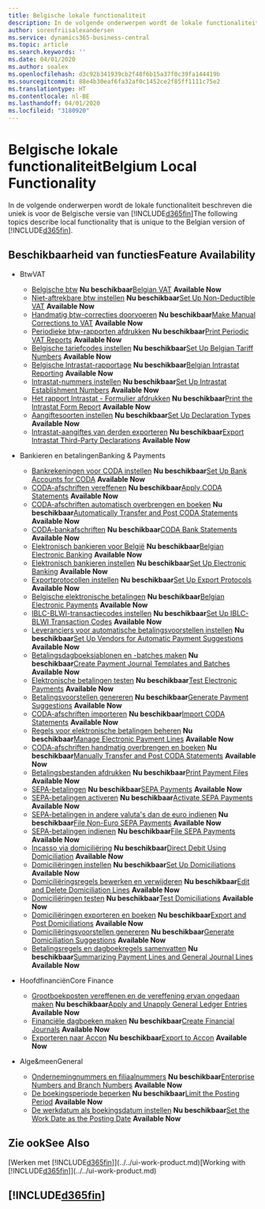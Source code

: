 ```yaml
---
title: Belgische lokale functionaliteit
description: In de volgende onderwerpen wordt de lokale functionaliteit in de Belgische versie van Business Central beschreven.
author: sorenfriisalexandersen
ms.service: dynamics365-business-central
ms.topic: article
ms.search.keywords: ''
ms.date: 04/01/2020
ms.author: soalex
ms.openlocfilehash: d3c92b341939cb2f48f6b15a37f0c39fa144419b
ms.sourcegitcommit: 88e4b30eaf6fa32af0c1452ce2f85ff1111c75e2
ms.translationtype: HT
ms.contentlocale: nl-BE
ms.lasthandoff: 04/01/2020
ms.locfileid: "3180920"
---
```

# <a name="belgium-local-functionality"></a><span data-ttu-id="c3289-103">Belgische lokale functionaliteit</span><span class="sxs-lookup"><span data-stu-id="c3289-103">Belgium Local Functionality</span></span>
<span data-ttu-id="c3289-104">In de volgende onderwerpen wordt de lokale functionaliteit beschreven die uniek is voor de Belgische versie van [!INCLUDE[d365fin](../../includes/d365fin_md.md)]</span><span class="sxs-lookup"><span data-stu-id="c3289-104">The following topics describe local functionality that is unique to the Belgian version of [!INCLUDE[d365fin](../../includes/d365fin_md.md)].</span></span>  

## <a name="feature-availability"></a><span data-ttu-id="c3289-105">Beschikbaarheid van functies</span><span class="sxs-lookup"><span data-stu-id="c3289-105">Feature Availability</span></span>

* <span data-ttu-id="c3289-106">Btw</span><span class="sxs-lookup"><span data-stu-id="c3289-106">VAT</span></span>
    * <span data-ttu-id="c3289-107">[Belgische btw](belgian-vat.md) **Nu beschikbaar**</span><span class="sxs-lookup"><span data-stu-id="c3289-107">[Belgian VAT](belgian-vat.md) **Available Now**</span></span>
    * <span data-ttu-id="c3289-108">[Niet-aftrekbare btw instellen](how-to-set-up-non-deductible-vat.md) **Nu beschikbaar**</span><span class="sxs-lookup"><span data-stu-id="c3289-108">[Set Up Non-Deductible VAT](how-to-set-up-non-deductible-vat.md) **Available Now**</span></span>
    * <span data-ttu-id="c3289-109">[Handmatig btw-correcties doorvoeren](how-to-make-manual-corrections-to-vat.md) **Nu beschikbaar**</span><span class="sxs-lookup"><span data-stu-id="c3289-109">[Make Manual Corrections to VAT](how-to-make-manual-corrections-to-vat.md) **Available Now**</span></span>
    * <span data-ttu-id="c3289-110">[Periodieke btw-rapporten afdrukken](how-to-print-periodic-vat-reports.md) **Nu beschikbaar**</span><span class="sxs-lookup"><span data-stu-id="c3289-110">[Print Periodic VAT Reports](how-to-print-periodic-vat-reports.md) **Available Now**</span></span>
    * <span data-ttu-id="c3289-111">[Belgische tariefcodes instellen](how-to-set-up-belgian-tariff-numbers.md) **Nu beschikbaar**</span><span class="sxs-lookup"><span data-stu-id="c3289-111">[Set Up Belgian Tariff Numbers](how-to-set-up-belgian-tariff-numbers.md) **Available Now**</span></span>
    * <span data-ttu-id="c3289-112">[Belgische Intrastat-rapportage](belgian-intrastat-reporting.md) **Nu beschikbaar**</span><span class="sxs-lookup"><span data-stu-id="c3289-112">[Belgian Intrastat Reporting](belgian-intrastat-reporting.md) **Available Now**</span></span>
    * <span data-ttu-id="c3289-113">[Intrastat-nummers instellen](how-to-set-up-intrastat-establishment-numbers.md) **Nu beschikbaar**</span><span class="sxs-lookup"><span data-stu-id="c3289-113">[Set Up Intrastat Establishment Numbers](how-to-set-up-intrastat-establishment-numbers.md) **Available Now**</span></span>    
    * <span data-ttu-id="c3289-114">[Het rapport Intrastat - Formulier afdrukken](how-to-print-the-intrastat-form-report.md) **Nu beschikbaar**</span><span class="sxs-lookup"><span data-stu-id="c3289-114">[Print the Intrastat Form Report](how-to-print-the-intrastat-form-report.md) **Available Now**</span></span>
    * <span data-ttu-id="c3289-115">[Aangiftesoorten instellen](how-to-set-up-declaration-types.md) **Nu beschikbaar**</span><span class="sxs-lookup"><span data-stu-id="c3289-115">[Set Up Declaration Types](how-to-set-up-declaration-types.md) **Available Now**</span></span>
    * <span data-ttu-id="c3289-116">[Intrastat-aangiftes van derden exporteren](how-to-export-intrastat-third-party-declararations.md) **Nu beschikbaar**</span><span class="sxs-lookup"><span data-stu-id="c3289-116">[Export Intrastat Third-Party Declarations](how-to-export-intrastat-third-party-declararations.md) **Available Now**</span></span>

* <span data-ttu-id="c3289-117">Bankieren en betalingen</span><span class="sxs-lookup"><span data-stu-id="c3289-117">Banking & Payments</span></span>
    * <span data-ttu-id="c3289-118">[Bankrekeningen voor CODA instellen](how-to-set-up-bank-accounts-for-coda.md) **Nu beschikbaar**</span><span class="sxs-lookup"><span data-stu-id="c3289-118">[Set Up Bank Accounts for CODA](how-to-set-up-bank-accounts-for-coda.md) **Available Now**</span></span>
    * <span data-ttu-id="c3289-119">[CODA-afschriften vereffenen](how-to-apply-coda-statements.md) **Nu beschikbaar**</span><span class="sxs-lookup"><span data-stu-id="c3289-119">[Apply CODA Statements](how-to-apply-coda-statements.md) **Available Now**</span></span>
    * <span data-ttu-id="c3289-120">[CODA-afschriften automatisch overbrengen en boeken](how-to-automatically-transfer-and-post-coda-statements.md) **Nu beschikbaar**</span><span class="sxs-lookup"><span data-stu-id="c3289-120">[Automatically Transfer and Post CODA Statements](how-to-automatically-transfer-and-post-coda-statements.md) **Available Now**</span></span>
    * <span data-ttu-id="c3289-121">[CODA-bankafschriften](coda-bank-statements.md) **Nu beschikbaar**</span><span class="sxs-lookup"><span data-stu-id="c3289-121">[CODA Bank Statements](coda-bank-statements.md) **Available Now**</span></span>
    * <span data-ttu-id="c3289-122">[Elektronisch bankieren voor België](belgian-electronic-banking.md) **Nu beschikbaar**</span><span class="sxs-lookup"><span data-stu-id="c3289-122">[Belgian Electronic Banking](belgian-electronic-banking.md) **Available Now**</span></span>
    * <span data-ttu-id="c3289-123">[Elektronisch bankieren instellen](how-to-set-up-electronic-banking.md) **Nu beschikbaar**</span><span class="sxs-lookup"><span data-stu-id="c3289-123">[Set Up Electronic Banking](how-to-set-up-electronic-banking.md) **Available Now**</span></span>
    * <span data-ttu-id="c3289-124">[Exportprotocollen instellen](how-to-set-up-export-protocols.md) **Nu beschikbaar**</span><span class="sxs-lookup"><span data-stu-id="c3289-124">[Set Up Export Protocols](how-to-set-up-export-protocols.md) **Available Now**</span></span>
    * <span data-ttu-id="c3289-125">[Belgische elektronische betalingen](belgian-electronic-payments.md) **Nu beschikbaar**</span><span class="sxs-lookup"><span data-stu-id="c3289-125">[Belgian Electronic Payments](belgian-electronic-payments.md) **Available Now**</span></span>
    * <span data-ttu-id="c3289-126">[IBLC-BLWI-transactiecodes instellen](how-to-set-up-iblc-blwi-transaction-codes.md) **Nu beschikbaar**</span><span class="sxs-lookup"><span data-stu-id="c3289-126">[Set Up IBLC-BLWI Transaction Codes](how-to-set-up-iblc-blwi-transaction-codes.md) **Available Now**</span></span>
    * <span data-ttu-id="c3289-127">[Leveranciers voor automatische betalingsvoorstellen instellen](how-to-set-up-vendors-for-automatic-payment-suggestions.md) **Nu beschikbaar**</span><span class="sxs-lookup"><span data-stu-id="c3289-127">[Set Up Vendors for Automatic Payment Suggestions](how-to-set-up-vendors-for-automatic-payment-suggestions.md) **Available Now**</span></span>
    * <span data-ttu-id="c3289-128">[Betalingsdagboeksjablonen en -batches maken](how-to-create-payment-journal-templates-and-batches.md) **Nu beschikbaar**</span><span class="sxs-lookup"><span data-stu-id="c3289-128">[Create Payment Journal Templates and Batches](how-to-create-payment-journal-templates-and-batches.md) **Available Now**</span></span>
    * <span data-ttu-id="c3289-129">[Elektronische betalingen testen](how-to-test-electronic-payments.md) **Nu beschikbaar**</span><span class="sxs-lookup"><span data-stu-id="c3289-129">[Test Electronic Payments](how-to-test-electronic-payments.md) **Available Now**</span></span>
    * <span data-ttu-id="c3289-130">[Betalingsvoorstellen genereren](how-to-generate-payment-suggestions.md) **Nu beschikbaar**</span><span class="sxs-lookup"><span data-stu-id="c3289-130">[Generate Payment Suggestions](how-to-generate-payment-suggestions.md) **Available Now**</span></span>
    * <span data-ttu-id="c3289-131">[CODA-afschriften importeren](how-to-import-coda-statements.md) **Nu beschikbaar**</span><span class="sxs-lookup"><span data-stu-id="c3289-131">[Import CODA Statements](how-to-import-coda-statements.md) **Available Now**</span></span>
    * <span data-ttu-id="c3289-132">[Regels voor elektronische betalingen beheren](how-to-manage-electronic-payment-lines.md) **Nu beschikbaar**</span><span class="sxs-lookup"><span data-stu-id="c3289-132">[Manage Electronic Payment Lines](how-to-manage-electronic-payment-lines.md) **Available Now**</span></span>
    * <span data-ttu-id="c3289-133">[CODA-afschriften handmatig overbrengen en boeken](how-to-manually-transfer-and-post-coda-statements.md) **Nu beschikbaar**</span><span class="sxs-lookup"><span data-stu-id="c3289-133">[Manually Transfer and Post CODA Statements](how-to-manually-transfer-and-post-coda-statements.md) **Available Now**</span></span>
    * <span data-ttu-id="c3289-134">[Betalingsbestanden afdrukken](how-to-print-payment-files.md) **Nu beschikbaar**</span><span class="sxs-lookup"><span data-stu-id="c3289-134">[Print Payment Files](how-to-print-payment-files.md) **Available Now**</span></span>
    * <span data-ttu-id="c3289-135">[SEPA-betalingen](sepa-payments.md) **Nu beschikbaar**</span><span class="sxs-lookup"><span data-stu-id="c3289-135">[SEPA Payments](sepa-payments.md) **Available Now**</span></span>
    * <span data-ttu-id="c3289-136">[SEPA-betalingen activeren](how-to-activate-sepa-payments.md) **Nu beschikbaar**</span><span class="sxs-lookup"><span data-stu-id="c3289-136">[Activate SEPA Payments](how-to-activate-sepa-payments.md) **Available Now**</span></span>
    * <span data-ttu-id="c3289-137">[SEPA-betalingen in andere valuta's dan de euro indienen](how-to-file-non-euro-sepa-payments.md) **Nu beschikbaar**</span><span class="sxs-lookup"><span data-stu-id="c3289-137">[File Non-Euro SEPA Payments](how-to-file-non-euro-sepa-payments.md) **Available Now**</span></span>
    * <span data-ttu-id="c3289-138">[SEPA-betalingen indienen](how-to-file-sepa-payments.md) **Nu beschikbaar**</span><span class="sxs-lookup"><span data-stu-id="c3289-138">[File SEPA Payments](how-to-file-sepa-payments.md) **Available Now**</span></span>
    * <span data-ttu-id="c3289-139">[Incasso via domiciliëring](direct-debit-using-domiciliation.md) **Nu beschikbaar**</span><span class="sxs-lookup"><span data-stu-id="c3289-139">[Direct Debit Using Domiciliation](direct-debit-using-domiciliation.md) **Available Now**</span></span>
    * <span data-ttu-id="c3289-140">[Domiciliëringen instellen](how-to-set-up-domiciliations.md) **Nu beschikbaar**</span><span class="sxs-lookup"><span data-stu-id="c3289-140">[Set Up Domiciliations](how-to-set-up-domiciliations.md) **Available Now**</span></span>
    * <span data-ttu-id="c3289-141">[Domiciliëringsregels bewerken en verwijderen](how-to-edit-and-delete-domiciliation-lines.md) **Nu beschikbaar**</span><span class="sxs-lookup"><span data-stu-id="c3289-141">[Edit and Delete Domiciliation Lines](how-to-edit-and-delete-domiciliation-lines.md) **Available Now**</span></span>
    * <span data-ttu-id="c3289-142">[Domiciliëringen testen](how-to-test-domiciliations.md) **Nu beschikbaar**</span><span class="sxs-lookup"><span data-stu-id="c3289-142">[Test Domiciliations](how-to-test-domiciliations.md) **Available Now**</span></span>
    * <span data-ttu-id="c3289-143">[Domiciliëringen exporteren en boeken](how-to-export-and-post-domiciliations.md) **Nu beschikbaar**</span><span class="sxs-lookup"><span data-stu-id="c3289-143">[Export and Post Domiciliations](how-to-export-and-post-domiciliations.md) **Available Now**</span></span>
    * <span data-ttu-id="c3289-144">[Domiciliëringsvoorstellen genereren](how-to-generate-domiciliation-suggestions.md) **Nu beschikbaar**</span><span class="sxs-lookup"><span data-stu-id="c3289-144">[Generate Domiciliation Suggestions](how-to-generate-domiciliation-suggestions.md) **Available Now**</span></span>
    * <span data-ttu-id="c3289-145">[Betalingsregels en dagboekregels samenvatten](summarizing-payment-lines-and-general-journal-lines.md) **Nu beschikbaar**</span><span class="sxs-lookup"><span data-stu-id="c3289-145">[Summarizing Payment Lines and General Journal Lines](summarizing-payment-lines-and-general-journal-lines.md) **Available Now**</span></span>
    
* <span data-ttu-id="c3289-146">Hoofdfinanciën</span><span class="sxs-lookup"><span data-stu-id="c3289-146">Core Finance</span></span>
    * <span data-ttu-id="c3289-147">[Grootboekposten vereffenen en de vereffening ervan ongedaan maken](how-to-apply-and-unapply-general-ledger-entries.md) **Nu beschikbaar**</span><span class="sxs-lookup"><span data-stu-id="c3289-147">[Apply and Unapply General Ledger Entries](how-to-apply-and-unapply-general-ledger-entries.md) **Available Now**</span></span>
    * <span data-ttu-id="c3289-148">[Financiële dagboeken maken](how-to-create-financial-journals.md) **Nu beschikbaar**</span><span class="sxs-lookup"><span data-stu-id="c3289-148">[Create Financial Journals](how-to-create-financial-journals.md) **Available Now**</span></span>
    * <span data-ttu-id="c3289-149">[Exporteren naar Accon](how-to-export-to-accon.md) **Nu beschikbaar**</span><span class="sxs-lookup"><span data-stu-id="c3289-149">[Export to Accon](how-to-export-to-accon.md) **Available Now**</span></span>

* <span data-ttu-id="c3289-150">Alge&meen</span><span class="sxs-lookup"><span data-stu-id="c3289-150">General</span></span>
    * <span data-ttu-id="c3289-151">[Ondernemingnummers en filiaalnummers](enterprise-numbers-and-branch-numbers.md) **Nu beschikbaar**</span><span class="sxs-lookup"><span data-stu-id="c3289-151">[Enterprise Numbers and Branch Numbers](enterprise-numbers-and-branch-numbers.md) **Available Now**</span></span>
    * <span data-ttu-id="c3289-152">[De boekingsperiode beperken](how-to-limit-the-posting-period.md) **Nu beschikbaar**</span><span class="sxs-lookup"><span data-stu-id="c3289-152">[Limit the Posting Period](how-to-limit-the-posting-period.md) **Available Now**</span></span>
    * <span data-ttu-id="c3289-153">[De werkdatum als boekingsdatum instellen](how-to-set-the-work-date-as-the-posting-date.md) **Nu beschikbaar**</span><span class="sxs-lookup"><span data-stu-id="c3289-153">[Set the Work Date as the Posting Date](how-to-set-the-work-date-as-the-posting-date.md) **Available Now**</span></span>

## <a name="see-also"></a><span data-ttu-id="c3289-154">Zie ook</span><span class="sxs-lookup"><span data-stu-id="c3289-154">See Also</span></span>
<span data-ttu-id="c3289-155">[Werken met [!INCLUDE[d365fin](../../includes/d365fin_md.md)]](../../ui-work-product.md)</span><span class="sxs-lookup"><span data-stu-id="c3289-155">[Working with [!INCLUDE[d365fin](../../includes/d365fin_md.md)]](../../ui-work-product.md)</span></span>

## [!INCLUDE[d365fin](../../includes/free_trial_md.md)]  
